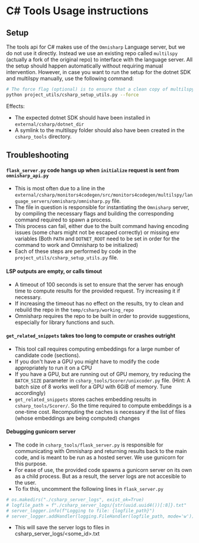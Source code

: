 # C# Tools Usage instructions

## Setup
The tools api for C# makes use of the `Omnisharp` Language server, but we do not use it directly. Instead we use an existing repo called `multilspy` (actually a fork of the original repo) to interface with the language server. All the setup should happen automatically without requiring manual intervention. However, in case you want to run the setup for the dotnet SDK and multilspy manually, use the following command:

```bash
# The force flag (optional) is to ensure that a clean copy of multilspy is setup
python project_utils/csharp_setup_utils.py --force
```

Effects:
- The expected dotnet SDK should have been installed in `external/csharp/dotnet_dir`
- A symlink to the multilspy folder should also have been created in the `csharp_tools` directory.

## Troubleshooting

#### `flask_server.py` code hangs up when `initialize` request is sent from `omnisharp_api.py`

- This is most often due to a line in the `external/csharp/monitors4codegen/src/monitors4codegen/multilspy/language_servers/omnisharp/omnisharp.py` file.
- The file in question is responsible for instantiating the `Omnisharp` server, by compiling the necessary flags and building the corresponding command required to spawn a process.
- This process can fail, either due to the built command having encoding issues (some chars might not be escaped correctly) or missing env variables (Both `PATH` and `DOTNET_ROOT` need to be set in order for the command to work and Omnisharp to be initialized)
- Each of these steps are performed by code in the `project_utils/csharp_setup_utils.py` file.

#### LSP outputs are empty, or calls timout

- A timeout of 100 seconds is set to ensure that the server has enough time to compute results for the provided request. Try increasing it if necessary.
- If increasing the timeout has no effect on the results, try to clean and rebuild the repo in the `temp/csharp/working_repo`
- Omnisharp requires the repo to be built in order to provide suggestions, especially for library functions and such.


#### `get_related_snippets` takes too long to compute or crashes outright

- This tool call requires computing embeddings for a large number of candidate code (sections).
- If you don't have a GPU you might have to modify the code appropriately to run it on a CPU
- If you have a GPU, but are running out of GPU memory, try reducing the `BATCH_SIZE` parameter in `csharp_tools/Scorer/unixcoder.py` file. (Hint: A batch size of 8 works well for a GPU with 6GiB of memory. Tune accordingly)
- `get_related_snippets` stores caches embedding results in `csharp_tools/Scorer/`. So the time required to compute embeddings is a one-time cost. Recomputing the caches is necessary if the list of files (whose embeddings are being computed) changes

#### Debugging gunicorn server
- The code in `csharp_tools/flask_server.py` is responsible for communicating with Omnisharp and returning results back to the main code, and is meant to be run as a hosted server. We use gunicorn for this purpose.
- For ease of use, the provided code spawns a gunicorn server on its own as a child process. But as a result, the server logs are not accesible to the user.
- To fix this, uncomment the following lines in `flask_server.py`

```python
# os.makedirs("./csharp_server_logs", exist_ok=True)
# logfile_path = f"./csharp_server_logs/{str(uuid.uuid4())[:8]}.txt"
# server_logger.info(f"Logging to file: {logfile_path}")
# server_logger.addHandler(logging.FileHandler(logfile_path, mode='w'))
```

- This will save the server logs to files in csharp_server_logs/<some_id>.txt